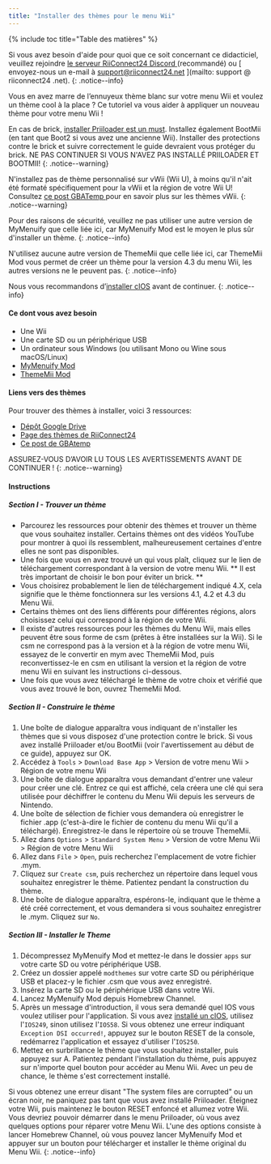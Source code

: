 ```yaml
---
title: "Installer des thèmes pour le menu Wii"
---
```


{% include toc title="Table des matières" %}

Si vous avez besoin d'aide pour quoi que ce soit concernant ce didacticiel, veuillez rejoindre [ le serveur RiiConnect24 Discord ](https://discord.gg/rc24) (recommandé) ou [ envoyez-nous un e-mail à support@riiconnect24.net ](mailto: support @ riiconnect24 .net).
{: .notice--info}

Vous en avez marre de l’ennuyeux thème blanc sur votre menu Wii et voulez un thème cool à la place ? Ce tutoriel va vous aider à appliquer un nouveau thème pour votre menu Wii !

En cas de brick, [installer Priiloader est un must](priiloader). Installez également BootMii (en tant que Boot2 si vous avez une ancienne Wii). Installer des protections contre le brick et suivre correctement le guide devraient vous protéger du brick. NE PAS CONTINUER SI VOUS N'AVEZ PAS INSTALLÉ PRIILOADER ET BOOTMII!
{: .notice--warning}

N'installez pas de thème personnalisé sur vWii (Wii U), à moins qu'il n'ait été formaté spécifiquement pour la vWii et la région de votre Wii U! Consultez [ ce post GBATemp ](https://gbatemp.net/threads/tutorial-installing-custom-themes-in-vwii.476012/) pour en savoir plus sur les thèmes vWii.
{: .notice--warning}

Pour des raisons de sécurité, veuillez ne pas utiliser une autre version de MyMenuify que celle liée ici, car MyMenuify Mod est le moyen le plus sûr d'installer un thème.
{: .notice--info}

N'utilisez aucune autre version de ThemeMii que celle liée ici, car ThemeMii Mod vous permet de créer un thème pour la version 4.3 du menu Wii, les autres versions ne le peuvent pas.
{: .notice--info}

Nous vous recommandons d’[installer cIOS](cios) avant de continuer.
{: .notice--info}

#### Ce dont vous avez besoin

* Une Wii
* Une carte SD ou un périphérique USB
* Un ordinateur sous Windows (ou utilisant Mono ou Wine sous macOS/Linux)
* [MyMenuify Mod](/assets/files/MyMenuifyModv1.5.zip)
* [ThemeMii Mod](/assets/files/New_Thememii_MOD.rar)

#### Liens vers des thèmes

Pour trouver des thèmes à installer, voici 3 ressources:

* [Dépôt Google Drive](https://drive.google.com/drive/folders/19tyeVQ--bJ0ZUTNg5yvAGvc3G4-euEpm?usp=sharing)
* [Page des thèmes de RiiConnect24](https://rc24.xyz/goodies/themes/)
* [Ce post de GBAtemp](https://gbatemp.net/threads/wii-theme-team-creations-v2.336596/)

ASSUREZ-VOUS D’AVOIR LU TOUS LES AVERTISSEMENTS AVANT DE CONTINUER !
{: .notice--warning}

#### Instructions

##### Section I - Trouver un thème

* Parcourez les ressources pour obtenir des thèmes et trouver un thème que vous souhaitez installer. Certains thèmes ont des vidéos YouTube pour montrer à quoi ils ressemblent, malheureusement certaines d'entre elles ne sont pas disponibles.
* Une fois que vous en avez trouvé un qui vous plaît, cliquez sur le lien de téléchargement correspondant à la version de votre menu Wii. ** Il est très important de choisir le bon pour éviter un brick. **
* Vous choisirez probablement le lien de téléchargement indiqué 4.X, cela signifie que le thème fonctionnera sur les versions 4.1, 4.2 et 4.3 du Menu Wii.
* Certains thèmes ont des liens différents pour différentes régions, alors choisissez celui qui correspond à la région de votre Wii.
* Il existe d'autres ressources pour les thèmes du Menu Wii, mais elles peuvent être sous forme de csm (prêtes à être installées sur la Wii). Si le csm ne correspond pas à la version et à la région de votre menu Wii, essayez de le convertir en mym avec ThemeMii Mod, puis reconvertissez-le en csm en utilisant la version et la région de votre menu Wii en suivant les instructions ci-dessous.
* Une fois que vous avez téléchargé le thème de votre choix et vérifié que vous avez trouvé le bon, ouvrez ThemeMii Mod.

##### Section II - Construire le thème

1. Une boîte de dialogue apparaîtra vous indiquant de n'installer les thèmes que si vous disposez d'une protection contre le brick. Si vous avez installé Priiloader et/ou BootMii (voir l'avertissement au début de ce guide), appuyez sur OK.
2. Accédez à `Tools` > `Download Base App` > Version de votre menu Wii > Région de votre menu Wii
3. Une boîte de dialogue apparaîtra vous demandant d'entrer une valeur pour créer une clé. Entrez ce qui est affiché, cela créera une clé qui sera utilisée pour déchiffrer le contenu du Menu Wii depuis les serveurs de Nintendo.
4. Une boîte de sélection de fichier vous demandera où enregistrer le fichier .app (c'est-à-dire le fichier de contenu du menu Wii qu'il a téléchargé). Enregistrez-le dans le répertoire où se trouve ThemeMii.
5. Allez dans `Options` > `Standard System Menu` > Version de votre Menu Wii > Région de votre Menu Wii
6. Allez dans `File` > `Open`, puis recherchez l'emplacement de votre fichier .mym.
7. Cliquez sur `Create csm`, puis recherchez un répertoire dans lequel vous souhaitez enregistrer le thème. Patientez pendant la construction du thème.
8. Une boîte de dialogue apparaîtra, espérons-le, indiquant que le thème a été créé correctement, et vous demandera si vous souhaitez enregistrer le .mym. Cliquez sur `No`.

##### Section III - Installer le Theme

1. Décompressez MyMenuify Mod et mettez-le dans le dossier `apps` sur votre carte SD ou votre périphérique USB.
2. Créez un dossier appelé `modthemes` sur votre carte SD ou périphérique USB et placez-y le fichier .csm que vous avez enregistré.
3. Insérez la carte SD ou le périphérique USB dans votre Wii.
4. Lancez MyMenuify Mod depuis Homebrew Channel.
5. Après un message d'introduction, il vous sera demandé quel IOS vous voulez utiliser pour l'application. Si vous avez [installé un cIOS](cios), utilisez l'`IOS249`, sinon utilisez l'`IOS58`. Si vous obtenez une erreur indiquant `Exception DSI occurred!`, appuyez sur le bouton RESET de la console, redémarrez l'application et essayez d'utiliser l'`IOS250`.
6. Mettez en surbrillance le thème que vous souhaitez installer, puis appuyez sur A. Patientez pendant l'installation du thème, puis appuyez sur n'importe quel bouton pour accéder au Menu Wii. Avec un peu de chance, le thème s'est correctement installé.

Si vous obtenez une erreur disant "The system files are corrupted" ou un écran noir, ne paniquez pas tant que vous avez installé Priiloader. Éteignez votre Wii, puis maintenez le bouton RESET enfoncé et allumez votre Wii. Vous devriez pouvoir démarrer dans le menu Priiloader, où vous avez quelques options pour réparer votre Menu Wii. L'une des options consiste à lancer Homebrew Channel, où vous pouvez lancer MyMenuify Mod et appuyer sur un bouton pour télécharger et installer le thème original du Menu Wii.
{: .notice--info}
